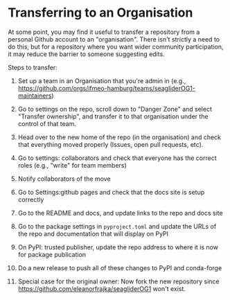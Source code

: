 Transferring to an Organisation
===============================

At some point, you may find it useful to transfer a repository from a personal Github account to an "organisation".  There isn't strictly a need to do this, but for a repository where you want wider community participation, it may reduce the barrier to someone suggesting edits.

Steps to transfer:

1. Set up a team in an Organisation that you're admin in (e.g., https://github.com/orgs/ifmeo-hamburg/teams/seagliderOG1-maintainers)

2. Go to settings on the repo, scroll down to "Danger Zone" and select "Transfer ownership", and transfer it to that organisation under the control of that team.

3. Head over to the new home of the repo (in the organisation) and check that everything moved properly (Issues, open pull requests, etc).

4. Go to settings: collaborators and check that everyone has the correct roles (e.g., "write" for team members)

5. Notify collaborators of the move

6. Go to Settings:github pages and check that the docs site is setup correctly

7. Go to the README and docs, and update links to the repo and docs site

8. Go to the package settings in `pyproject.toml` and update the URLs of the repo and documentation that will display on PyPI

9. On PyPI: trusted publisher, update the repo address to where it is now for package publication

10. Do a new release to push all of these changes to PyPI and conda-forge

11. Special case for the original owner: Now fork the new repository since https://github.com/eleanorfrajka/seagliderOG1 won't exist.
